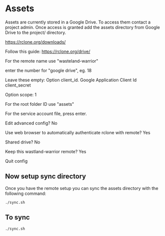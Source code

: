 # Assets

Assets are currently stored in a Google Drive. To access them contact a project admin. Once access is granted add the assets directory from Google Drive to the project/ directory.

https://rclone.org/downloads/

Follow this guide: https://rclone.org/drive/

For the remote name use "wasteland-warrior"

enter the number for "google drive", eg. 18

Leave these empty:
Option client_id.
Google Application Client Id
client_secret

Option scope: 1

For the root folder ID use "assets"

For the service account file, press enter.

Edit advanced config? No

Use web browser to automatically authenticate rclone with remote? Yes

Shared drive? No

Keep this wastland-warrior remote? Yes

Quit config

## Now setup sync directory

Once you have the remote setup you can sync the assets directory with the following command:

`./sync.sh`

## To sync

`./sync.sh`
